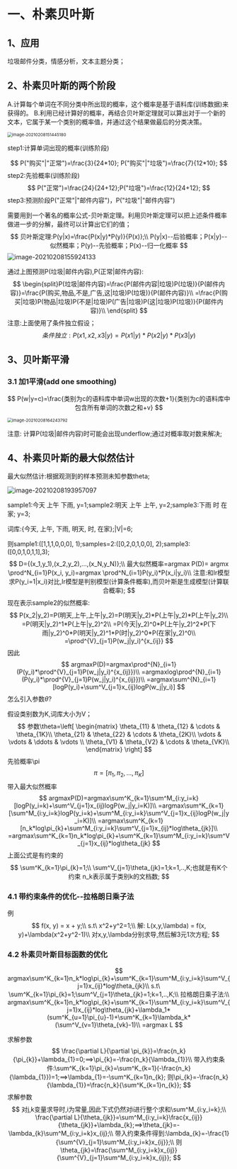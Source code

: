 # 一、朴素贝叶斯
## 1、应用
垃圾邮件分类，情感分析，文本主题分类；
## 2、朴素贝叶斯的两个阶段

A.计算每个单词在不同分类中所出现的概率，这个概率是基于语料库(训练数据)来获得的。
B.利用已经计算好的概率，再结合贝叶斯定理就可以算出对于一个新的文本，它属于某一个类别的概率值，并通过这个结果做最后的分类决策。

<img src="/Users/zenmen/Projects/courses_ml_notebook/images/image-20210208151445180.png" alt="image-20210208151445180" style="zoom:67%;" />

step1:计算单词出现的概率(训练阶段)


$$
P("购买"|"正常")=\frac{3}{24*10};
P("购买"|"垃圾")=\frac{7}{12*10};
$$
step2:先验概率(训练阶段)
$$
P("正常")=\frac{24}{24+12};P("垃圾")=\frac{12}{24+12};
$$
step3:预测阶段P("正常"|"邮件内容")，P("垃圾"|"邮件内容")

需要用到一个著名的概率公式-贝叶斯定理。利用贝叶斯定理可以把上述条件概率做进一步的分解，最终可以计算出它们的值；
$$
贝叶斯定理:P(y|x)=\frac{P(x|y)*P(y)}{P(x)};\\
P(y|x)--后验概率；P(x|y)--似然概率；P(y)--先验概率；P(x)--归一化概率
$$
![image-20210208155924133](/Users/zenmen/Projects/courses_ml_notebook/images/image-20210208155924133.png)

通过上图预测P(垃圾|邮件内容),P(正常|邮件内容):
$$
\begin{split}P(垃圾|邮件内容)=\frac{P(邮件内容|垃圾)P(垃圾)}{P(邮件内容)}=\frac{P(购买,物品,不是,广告,这|垃圾)P(垃圾)}{P(邮件内容)}\\
=\frac{P(购买|垃圾)P(物品|垃圾)P(不是|垃圾)P(广告|垃圾)P(这|垃圾)P(垃圾)}{P(邮件内容)}\\
\end{split}
$$
注意:上面使用了条件独立假设；
$$
条件独立:P(x1,x2,x3|y)=P(x1|y)*P(x2|y)*P(x3|y)
$$

## 3、贝叶斯平滑

### 3.1 加1平滑(add one smoothing)

$$
P(w|y=c)=\frac{类别为c的语料库中单词w出现的次数+1}{类别为c的语料库中包含所有单词的次数之和+v}
$$

<img src="/Users/zenmen/Projects/courses_ml_notebook/images/image-20210208164243792.png" alt="image-20210208164243792" style="zoom:67%;" />

注意: 计算P(垃圾|邮件内容)时可能会出现underflow;通过对概率取对数来解决;

## 4、朴素贝叶斯的最大似然估计

最大似然估计:根据观测到的样本预测未知参数theta;

![image-20210208193957097](/Users/zenmen/Projects/courses_ml_notebook/images/image-20210208193957097.png)

sample1:今天 上午 下雨, y=1;sample2:明天 上午 上午, y=2;sample3:下雨 时 在家; y=3;

词库:{今天, 上午, 下雨, 明天, 时, 在家};|V|=6;

则sample1:([1,1,1,0,0,0], 1);samples=2:([0,2,0,1,0,0], 2);sample3:([0,0,1,0,1,1],3);
$$
D={(x_1,y_1),(x_2,y_2),...,(x_N,y_N)};\\
最大似然概率=argmax P(D)= argmx \prod^N_{i=1}P(x_i, y_i)=argmax \prod^N_{i=1}P(y_i)*P(x_i|y_i)\\
注意:和lr模型求P(y_i=1|x_i)对比,lr模型是判别模型(计算条件概率),而贝叶斯是生成模型(计算联合概率);
$$
现在表示sample2的似然概率:
$$
P(x_2|y_2)=P(明天,上午,上午|y_2)=P(明天|y_2)*P(上午|y_2)*P(上午|y_2)\\
=P(明天|y_2)^1*P(上午|y_2)^2\\
=P(今天|y_2)^0*P(上午|y_2)^2*P(下雨|y_2)^0*P(明天|y_2)^1*P(时|y_2)^0*P(在家|y_2)^0\\
=\prod^{V}_{j=1}P(w_j|y_i)^{x_{ij}}
$$
因此
$$
argmaxP(D)=argmax\prod^{N}_{i=1}(P(y_i)*\prod^{V}_{j=1}P(w_j|y_i)^{x_{ij}})\\
=argmaxlog\prod^{N}_{i=1}(P(y_i)*\prod^{V}_{j=1}P(w_j|y_i)^{x_{ij}})\\
=argmax\sum^{N}_{i=1}[logP(y_i)+\sum^V_{j=1}x_{ij}logP(w_j|y_i)]
$$
怎么引入参数$\theta$?

假设类别数为K,词库大小为V；
$$
参数\theta=\left[
	\begin{matrix}
		\theta_{11} & \theta_{12} & \cdots & \theta_{1K}\\
		\theta_{21} & \theta_{22} & \cdots & \theta_{2K}\\
		\vdots & \vdots & \ddots & \vdots \\
		\theta_{V1} & \theta_{V2} & \cdots & \theta_{VK}\\
	\end{matrix}
\right]
$$
先验概率\pi
$$
\pi = [\pi_{1}, \pi_{2}, ..., \pi_{K}]
$$
带入最大似然概率
$$
argmaxP(D)=argmax\sum^K_{k=1}\sum^M_{i:y_i=k}[logP(y_i=k)+\sum^V_{j=1}x_{ij}logP(w_j|y_i=K)]\\
=argmax\sum^K_{k=1}[\sum^M_{i:y_i=k}logP(y_i=k)+\sum^M_{i:y_i=k}\sum^V_{j=1}x_{ij}logP(w_j|y_i=K)]\\
=argmax\sum^K_{k=1}[n_k*log\pi_{k}+\sum^M_{i:y_i=k}\sum^V_{j=1}x_{ij}*log\theta_{jk}]\\
=argmax\sum^K_{k=1}n_k*log\pi_{k}+\sum^K_{k=1}\sum^M_{i:y_i=k}\sum^V_{j=1}x_{ij}*log\theta_{jk}
$$
上面公式是有约束的
$$
\sum^K_{k=1}\pi_{k}=1;\\
\sum^V_{j=1}\theta_{jk}=1;k=1,..,K;也就是有K个约束
n_k表示属于类别k的文档数;
$$

### 4.1 带约束条件的优化--拉格朗日乘子法

例
$$
f(x, y) = x + y;\\
s.t\ x^2+y^2=1;\\
解:
L(x,y,\lambda) = f(x, y)+\lambda(x^2+y^2-1)\\
对x,y,\lambda分别求导,然后解3元1次方程;
$$

### 4.2 朴素贝叶斯目标函数的优化

$$
argmax\sum^K_{k=1}n_k*log\pi_{k}+\sum^K_{k=1}\sum^M_{i:y_i=k}\sum^V_{j=1}x_{ij}*log\theta_{jk}\\
s.t\ \sum^K_{k=1}\pi_{k}=1;\sum^V_{j=1}\theta_{jk}=1;k=1,..,K;\\
拉格朗日乘子法:\\
argmax\sum^K_{k=1}n_k*log\pi_{k}+\sum^K_{k=1}\sum^M_{i:y_i=k}\sum^V_{j=1}x_{ij}*log\theta_{jk}+\lambda_1*(sum^K_{u=1}\pi_{u}-1)+\sum^K_{k=1}\lambda_k*(\sum^V_{v=1}\theta_{vk}-1)\\
=argmax L
$$

求解参数
$$
\frac{\partial L}{\partial \pi_{k}}=\frac{n_k}{\pi_{k}}+\lambda_{1}=0;==>\pi_{k}=-\frac{n_k}{\lambda_{1}}\\
带入约束条件:\sum^K_{k=1}\pi_{k}=\sum^K_{k=1}(-\frac{n_k}{\lambda_{1}})=1;==>\lambda_{1}=-\sum^K_{k=1}n_{k};
则\pi_{k}=-\frac{n_k}{\lambda_{1}}=\frac{n_k}{\sum^K_{k=1}n_{k}};
$$
求解参数
$$
对j,k变量求导时,i为常量,因此下式仍然对i进行整个求和\sum^M_{i:y_i=k};\\
\frac{\partial L}{\theta_{jk}}=\sum^M_{i:y_i=k}\frac{x_{ij}}{\theta_{jk}}+\lambda_{k};==>\theta_{jk}=-\lambda_{k}\sum^M_{i:y_i=k}x_{ij};\\
带入约束条件得到:\lambda_{k}=-\frac{1}{\sum^{V}_{j=1}\sum^M_{i:y_i=k}x_{ij}};\\
则\theta_{jk}=\frac{\sum^M_{i:y_i=k}x_{ij}}{\sum^{V}_{j=1}\sum^M_{i:y_i=k}x_{ij}};
$$




